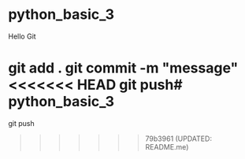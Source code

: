# python_basic_3

Hello Git

git add .
git commit -m "message"
<<<<<<< HEAD
git push# python_basic_3
=======
git push
>>>>>>> 79b3961 (UPDATED: README.me)
